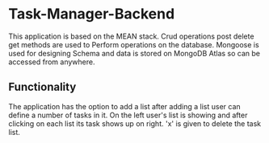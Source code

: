 # Task-Manager-Backend

This application is based on the MEAN stack.
Crud operations post delete get methods are used to 
Perform operations on the database.
Mongoose is used for designing Schema and data is stored 
on MongoDB Atlas so can be accessed from anywhere.

## Functionality
The application has the option to add a list after adding 
a list user can define a number of tasks in it.
On the left user's list is showing and after clicking on each
list its task shows up on right. 'x' is given to delete the task list.
